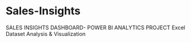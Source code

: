 # Sales-Insights
SALES INSIGHTS DASHBOARD- POWER BI ANALYTICS PROJECT Excel Dataset Analysis &amp; Visualization
